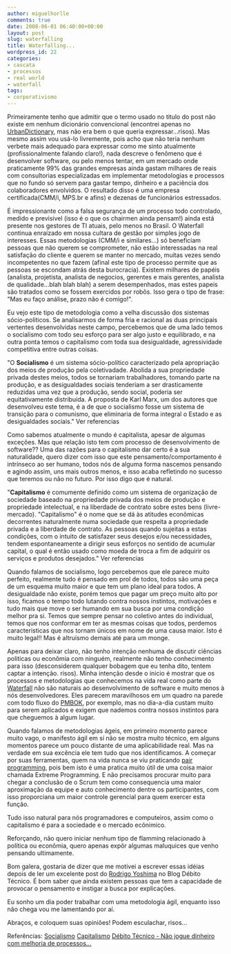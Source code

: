 ```yaml
---
author: miguelhorlle
comments: true
date: 2008-06-01 06:40:00+00:00
layout: post
slug: waterfalling
title: Waterfalling...
wordpress_id: 22
categories:
- cascata
- processos
- real world
- waterfall
tags:
- corporativismo
---
```





Primeiramente tenho que admitir que o termo usado no titulo do post não existe em nenhum dicionário convencional (encontrei apenas no [UrbanDictionary](http://www.urbandictionary.com/define.php?term=waterfalling), mas não era bem o que queria expressar...risos).
Mas mesmo assim vou usá-lo livremente, pois acho que não teria nenhum verbete mais adequado para expressar como me sinto atualmente (profissionalmente falando claro!), nada descreve o fenômeno que é desenvolver software, ou pelo menos tentar, em um mercado onde praticamente 99% das grandes empresas ainda gastam milhares de reais com consultorias especializadas em implementar metodologias e processos que no fundo só servem para gastar tempo, dinheiro e a paciência dos colaboradores envolvidos. O resultado disso é uma empresa certificada(CMM/i, MPS.br e afins) e dezenas de funcionários estressados.




É impressionante como a falsa segurança de um processo todo controlado,
medido e previsivel (isso é o que os chairmen ainda pensam!) ainda está
presente nos gestores de TI atuais, pelo menos no Brasil.
O Waterfall continua enraízado em nossa cultara de gestão por simples
jogo de interesses. Essas metodologias (CMM/i e similares...) só
beneficiam pessoas que não querem se comprometer, não estão
interessadas na real satisfação do cliente e querem se manter no
mercado, muitas vezes sendo incompetentes no que fazem (afinal este
tipo de processo permite que as pessoas se escondam atrás desta
burocracia). Existem milhares de papéis (analista, projetista, analista
de negocios, gerentes e mais gerentes, analista de qualidade...blah
blah blah) a serem desempenhados, mas estes papeis são tratados como se
fossem exercidos por robôs. Isso gera o tipo de frase: "Mas eu faço
análise, prazo não é comigo!".


Eu vejo este tipo de metodologia como a velha discussão dos sistemas sócio-politicos. Se analisarmos de forma fria e racional as duas principais vertentes desenvolvidas neste campo, percebemos que de uma lado temos o socialismo com todo seu esforço para ser algo justo e equilibrado, e na outra ponta temos o capitalismo com toda sua desigualdade, agressividade competitiva entre outras coisas.


"O **Socialismo** é um sistema sócio-político caracterizado pela apropriação dos meios de produção pela coletivadade. Abolida a sua propriedade privada
destes meios, todos se tornariam trabalhadores, tomando parte na
produção, e as desigualdades sociais tenderiam a ser drasticamente
reduzidas uma vez que a produção, sendo social, poderia ser
equitativamente distribuída. A proposta de Karl Marx, um dos autores que desenvolveu este tema, é a de que o socialismo fosse um sistema de transição para o comunismo, que eliminaria de forma integral o Estado e as desigualdades sociais." Ver referencias

Como sabemos atualmente o mundo é capitalista, apesar de algumas exceções. Mas que relação isto tem com processo de desenvolvimento de software??
Uma das razões para o capitalismo dar certo é a sua naturalidade, quero dizer com isso que este pensamento/comportamento é intrínseco ao ser humano, todos nós de alguma forma nascemos pensando e agindo assim, uns mais outros menos, e isso acaba refletindo no sucesso que teremos ou não no futuro. Por isso digo que é natural.





"**Capitalismo** é comumente definido como um sistema de organização de sociedade baseado na propriedade privada dos meios de produção e propriedade intelectual, e na liberdade de contrato sobre estes bens (livre-mercado).
"Capitalismo" é o nome que se dá às atitudes econômicas decorrentes
naturalmente numa sociedade que respeita a propriedade privada e a
liberdade de contrato. As pessoas quando sujeitas a estas condições,
com o intuito de satisfazer seus desejos e/ou necessidades, tendem
espontaneamente a dirigir seus esforços no sentido de acumular capital,
o qual é então usado como moeda de troca a fim de adquirir os serviços
e produtos desejados." Ver referencias


Quando falamos de socialismo, logo percebemos que ele parece muito perfeito, realmente tudo é pensado em prol de todos, todos são uma peça de um esquema muito maior e que tem um plano ideal para todos.
A desigualdade não existe, porém temos que pagar um preço muito alto por isso, ficamos o tempo todo lutando contra nossos instintos, motivações e tudo mais que move o ser humando em sua busca por uma condição melhor pra si. Temos que sempre pensar no coletivo antes do individual, temos que nos conformar em ter as mesmas coisas que todos, perdemos caracteristicas que nos tornam únicos em nome de uma causa maior. Isto é muito legal!! Mas é altruísmo demais até para um monge.


Apenas para deixar claro, não tenho intenção nenhuma de discutir ciências politicas ou econômia com ninguém, realmente não tenho conhecimento para isso (desconsiderem qualquer bobagem que eu tenha dito, tentem captar a intenção. risos).
Minha intenção desde o inicio é mostrar que os processos e metodologias que conhecemos na vida real como parte do [](http://pt.wikipedia.org/wiki/Livre-mercado)[Waterfall](http://en.wikipedia.org/wiki/Waterfall_model) não são naturais ao desenvolvimento de software e muito menos à nós desenvolvedores. Eles parecem maravilhosos em um quadro na parede com todo fluxo do [PMBOK](http://en.wikipedia.org/wiki/Project_Management_Body_of_Knowledge), por exemplo, mas no dia-a-dia custam muito para serem aplicados e exigem que nademos contra nossos instintos para que cheguemos à algum lugar. 

Quando falamos de metodologias ágeis, em primeiro momento parece muito vago, o manifesto ágil em sí não se mostra muito técnico, em alguns momentos parece um pouco distante de uma aplicabilidade real. Mas na verdade em sua excência ele tem tudo que nos identificamos. A começar por suas ferramentas, quem na vida nunca se viu praticando [pair programming](http://en.wikipedia.org/wiki/Pair_programming), pois bem isto é uma pratica muito útil de uma coisa maior chamada Extreme Programming. E não precisamos procurar muito para chegar a conclusão de o Scrum tem como consequencia uma maior aproximação da equipe e auto conhecimento dentre os participantes, com isso proporciana um maior controle gerencial para quem exercer esta função.

Tudo isso natural para nós
programadores e computeiros, assim como o capitalismo é para a sociedade e o mercado ecônimico.

Reforçando, não quero iniciar nenhum tipo de flamming relacionado à política ou econômia, quero apenas expôr algumas maluquices que venho pensando ultimamente.

Bom galera, gostaria de dizer que me motivei a escrever essas idéias depois de ler um excelente post do [Rodrigo Yoshima](http://blog.aspercom.com.br/2008/05/27/nao-jogue-dinheiro-fora-com-melhoria-de-processos/) no Blog Débito Técnico. É bom saber que ainda existem pessoas que tem a capacidade de provocar o pensamento e instigar a busca por explicações.

Eu sonho um dia poder trabalhar com uma metodologia ágil, enquanto isso não chega vou me lamentando por aí.

Abraços, e coloquem suas opiniões! Podem esculachar, risos...

Referências:
[Socialismo](http://pt.wikipedia.org/wiki/Socialismo)
[Capitalismo](http://pt.wikipedia.org/wiki/Capitalismo)
[Débito Técnico - Não jogue dinheiro com melhoria de processos...](http://blog.aspercom.com.br/2008/05/27/nao-jogue-dinheiro-fora-com-melhoria-de-processos/)
